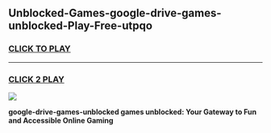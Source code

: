 
## Unblocked-Games-google-drive-games-unblocked-Play-Free-utpqo
<h3>
<a href="https://premium76.site?title=google-drive-games-unblocked&ref=17A">CLICK TO PLAY</a></h3>
<hr>

<h3>
<a href="https://premium76.site?title=google-drive-games-unblocked&ref=17A">CLICK 2 PLAY</a>
  
</h3>

<a href="https://premium76.site?title=google-drive-games-unblocked&ref=17A"><img src="https://clearcache.store/games.png"></a>


**google-drive-games-unblocked games unblocked: Your Gateway to Fun and Accessible Online Gaming**
